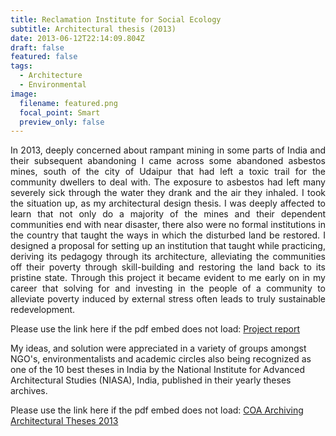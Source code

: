 ```yaml
---
title: Reclamation Institute for Social Ecology
subtitle: Architectural thesis (2013)
date: 2013-06-12T22:14:09.804Z
draft: false
featured: false
tags:
  - Architecture
  - Environmental
image:
  filename: featured.png
  focal_point: Smart
  preview_only: false
---
```

<div style="text-align: justify"> In 2013, deeply concerned about rampant mining in some parts of India and their subsequent abandoning I came across some abandoned asbestos mines, south of the city of Udaipur that had left a toxic trail for the community dwellers to deal with. The exposure to asbestos had left many severely sick through the water they drank and the air they inhaled. I took the situation up, as my architectural design thesis. I was deeply affected to learn that not only do a majority of the mines and their dependent communities end with near disaster, there also were no formal institutions in the country that taught the ways in which the disturbed land be restored. I designed a proposal for setting up an institution that taught while practicing, deriving its pedagogy through its architecture, alleviating the communities off their poverty through skill-building and restoring the land back to its pristine state. Through this project it became evident to me early on in my career that solving for and investing in the people of a community to alleviate poverty induced by external stress often leads to truly sustainable redevelopment.</div>

<object data="../../thesis report po.pdf" width="100%" height="800" type='application/pdf'></object>

Please use the link here if the pdf embed does not load:
[P﻿roject report](https://drive.google.com/file/d/1n05tRMavNmFHuoGruwhpfqdiSKGgYExG/view?usp=sharing)

My ideas, and solution were appreciated in a variety of groups amongst NGO's, environmentalists and academic circles also being recognized as one of the 10 best theses in India by the National Institute for Advanced Architectural Studies (NIASA), India, published in their yearly theses archives.

<object data="../../arch_thesis_small.pdf" width="100%" height="1200" type='application/pdf'></object>

Please use the link here if the pdf embed does not load:
[COA Archiving Architectural Theses 2013](https://drive.google.com/file/d/1wbgiEAigYbkCODnjgAdv5ITbr7xlru9u/view?usp=sharing)
